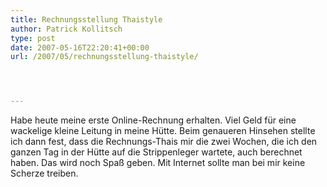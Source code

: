 ```yaml
---
title: Rechnungsstellung Thaistyle
author: Patrick Kollitsch
type: post
date: 2007-05-16T22:20:41+00:00
url: /2007/05/rechnungsstellung-thaistyle/




---
```

Habe heute meine erste Online-Rechnung erhalten. Viel Geld für eine wackelige kleine Leitung in meine Hütte. Beim genaueren Hinsehen stellte ich dann fest, dass die Rechnungs-Thais mir die zwei Wochen, die ich den ganzen Tag in der Hütte auf die Strippenleger wartete, auch berechnet haben. Das wird noch Spaß geben. Mit Internet sollte man bei mir keine Scherze treiben.
